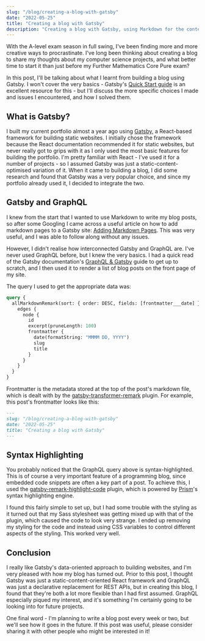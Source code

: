 ```yaml
---
slug: "/blog/creating-a-blog-with-gatsby"
date: "2022-05-25"
title: "Creating a blog with Gatsby"
description: "Creating a blog with Gatsby, using Markdown for the content, learning about GraphQL to query the data, and adding syntax highlighting with Prism."
---
```


With the A-level exam season in full swing, I've been finding more and more creative ways to procrastinate. I've long been thinking about creating a blog to share my thoughts about my computer science projects, and what better time to start it than just before my Further Mathematics Core Pure exam?

In this post, I'll be talking about what I learnt from building a blog using Gatsby. I won't cover the very basics - Gatsby's [Quick Start guide](https://www.gatsbyjs.com/docs/quick-start/) is an excellent resource for this - but I'll discuss the more specific choices I made and issues I encountered, and how I solved them.

## What is Gatsby?

I built my current portfolio almost a year ago using [Gatsby](https://www.gatsbyjs.com/), a React-based framework for building static websites. I initially chose the framework because the React documentation recommended it for static websites, but never really got to grips with it as I only used the most basic features for building the portfolio. I'm pretty familiar with React - I've used it for a number of projects - so I assumed Gatsby was just a static-content-optimised variation of it. When it came to building a blog, I did some research and found that Gatsby was a very popular choice, and since my portfolio already used it, I decided to integrate the two. 

## Gatsby and GraphQL

I knew from the start that I wanted to use Markdown to write my blog posts, so after some Googling I came across a useful article on how to add markdown pages to a Gatsby site: [Adding Markdown Pages](https://www.gatsbyjs.com/docs/how-to/routing/adding-markdown-pages/). This was very useful, and I was able to follow along without any issues.

However, I didn't realise how interconnected Gatsby and GraphQL are. I've never used GraphQL before, but I knew the very basics. I had a quick read of the Gatsby documentation's [GraphQL & Gatsby](https://www.gatsbyjs.com/docs/graphql/) guide to get up to scratch, and I then used it to render a list of blog posts on the front page of my site.

The query I used to get the appropriate data was:

```graphql
query {
  allMarkdownRemark(sort: { order: DESC, fields: [frontmatter___date] }) {
    edges {
      node {
        id
        excerpt(pruneLength: 100)
        frontmatter {
          date(formatString: "MMMM DD, YYYY")
          slug
          title
        }
      }
    }
  }
}
```

Frontmatter is the metadata stored at the top of the post's markdown file, which is dealt with by the [gatsby-transformer-remark](https://www.gatsbyjs.com/plugins/gatsby-transformer-remark/) plugin. For example, this post's frontmatter looks like this:

```md
---
slug: "/blog/creating-a-blog-with-gatsby"
date: "2022-05-25"
title: "Creating a blog with Gatsby"
---
```

## Syntax Highlighting

You probably noticed that the GraphQL query above is syntax-highlighted. This is of course a very important feature of a programming blog, since embedded code snippets are often a key part of a post. To achieve this, I used the [gatsby-remark-highlight-code](https://www.gatsbyjs.com/plugins/gatsby-remark-highlight-code/) plugin, which is powered by [Prism](https://prismjs.com/)'s syntax highlighting engine.

I found this fairly simple to set up, but I had some trouble with the styling as it turned out that my Sass stylesheet was getting mixed up with that of the plugin, which caused the code to look very strange. I ended up removing my styling for the code and instead using CSS variables to control different aspects of the styling. This worked very well.

## Conclusion

I really like Gatsby's data-oriented approach to building websites, and I'm very pleased with how my blog has turned out. Prior to this post, I thought Gatsby was just a static-content-oriented React framework and GraphQL was just a declarative replacement for REST APIs, but in creating this blog, I found that they're both a lot more flexible than I had first assumed. GraphQL especially piqued my interest, and it's something I'm certainly going to be looking into for future projects.

One final word - I'm planning to write a blog post every week or two, but we'll see how it goes in the future. If this post was useful, please consider sharing it with other people who might be interested in it!